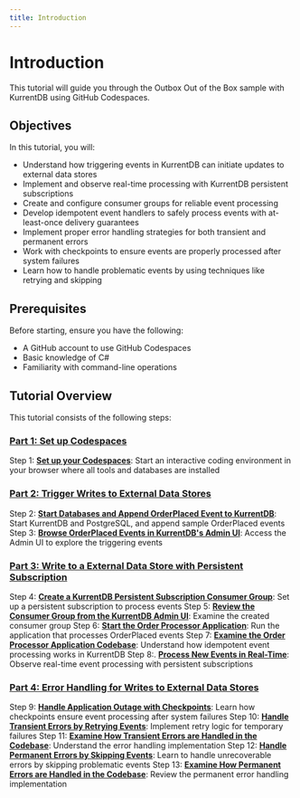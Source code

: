 ```yaml
---
title: Introduction
---
```


# Introduction

This tutorial will guide you through the Outbox Out of the Box sample with KurrentDB using GitHub Codespaces.

## Objectives

In this tutorial, you will:

- Understand how triggering events in KurrentDB can initiate updates to external data stores
- Implement and observe real-time processing with KurrentDB persistent subscriptions
- Create and configure consumer groups for reliable event processing
- Develop idempotent event handlers to safely process events with at-least-once delivery guarantees
- Implement proper error handling strategies for both transient and permanent errors
- Work with checkpoints to ensure events are properly processed after system failures
- Learn how to handle problematic events by using techniques like retrying and skipping

## Prerequisites

Before starting, ensure you have the following:

- A GitHub account to use GitHub Codespaces
- Basic knowledge of C#
- Familiarity with command-line operations

## Tutorial Overview

This tutorial consists of the following steps:

### [Part 1: Set up Codespaces](/getting-started/use-cases/outbox/tutorial-1.md)
Step 1: **[Set up your Codespaces](/getting-started/use-cases/outbox/tutorial-1.md#step-1-set-up-your-codespaces)**: Start an interactive coding environment in your browser where all tools and databases are installed

### [Part 2: Trigger Writes to External Data Stores](/getting-started/use-cases/outbox/tutorial-2.md)
Step 2: **[Start Databases and Append OrderPlaced Event to KurrentDB](/getting-started/use-cases/outbox/tutorial-2.md#step-2-start-databases-and-append-orderplaced-event-to-kurrentdb)**: Start KurrentDB and PostgreSQL, and append sample OrderPlaced events
Step 3: **[Browse OrderPlaced Events in KurrentDB's Admin UI](/getting-started/use-cases/outbox/tutorial-2.md#step-3-browse-orderplaced-events-in-kurrentdb-s-admin-ui)**: Access the Admin UI to explore the triggering events

### [Part 3: Write to a External Data Store with Persistent Subscription](/getting-started/use-cases/outbox/tutorial-3.md)
Step 4: **[Create a KurrentDB Persistent Subscription Consumer Group](/getting-started/use-cases/outbox/tutorial-3.md#step-4-create-a-kurrentdb-persistent-subscription-consumer-group)**: Set up a persistent subscription to process events
Step 5: **[Review the Consumer Group from the KurrentDB Admin UI](/getting-started/use-cases/outbox/tutorial-3.md#step-5-review-the-consumer-group-from-the-kurrentdb-admin-ui)**: Examine the created consumer group
Step 6: **[Start the Order Processor Application](/getting-started/use-cases/outbox/tutorial-3.md#step-6-start-the-order-processor-application)**: Run the application that processes OrderPlaced events
Step 7: **[Examine the Order Processor Application Codebase](/getting-started/use-cases/outbox/tutorial-3.md#step-7-examine-the-order-processor-application-codebase)**: Understand how idempotent event processing works in KurrentDB
Step 8:. **[Process New Events in Real-Time](/getting-started/use-cases/outbox/tutorial-3.md#step-8-process-new-events-in-real-time)**: Observe real-time event processing with persistent subscriptions

### [Part 4: Error Handling for Writes to External Data Stores](/getting-started/use-cases/outbox/tutorial-4.md)
Step 9: **[Handle Application Outage with Checkpoints](/getting-started/use-cases/outbox/tutorial-4.md#step-9-handle-application-outage-with-checkpoints)**: Learn how checkpoints ensure event processing after system failures
Step 10: **[Handle Transient Errors by Retrying Events](/getting-started/use-cases/outbox/tutorial-4.md#step-10-handle-transient-errors-by-retrying-events)**: Implement retry logic for temporary failures
Step 11: **[Examine How Transient Errors are Handled in the Codebase](/getting-started/use-cases/outbox/tutorial-4.md#step-11-examine-how-transient-errors-are-handled-in-the-codebase)**: Understand the error handling implementation
Step 12: **[Handle Permanent Errors by Skipping Events](/getting-started/use-cases/outbox/tutorial-4.md#step-12-handle-permanent-errors-by-skipping-events)**: Learn to handle unrecoverable errors by skipping problematic events
Step 13: **[Examine How Permanent Errors are Handled in the Codebase](/getting-started/use-cases/outbox/tutorial-4.md#step-13-examine-how-permanent-errors-are-handled-in-the-codebase)**: Review the permanent error handling implementation